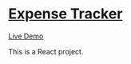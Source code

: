# [Expense Tracker](https://github.com/MinaKamaliD/Expense-Tracker-React)                                  
[Live Demo](https://minakamalid.github.io/Expense-Tracker-React/)

This is a React project.

